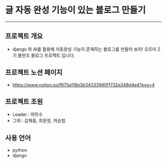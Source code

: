 # 글 자동 완성 기능이 있는 블로그 만들기
-----

## 프로젝트 개요
 - django 와 AI를 활용해 자동완성 기능이 존재하는 블로그를 만들어 보자! 오르미 2기 블만조 블로그 프로젝트 입니다.

## 프로젝트 노션 페이지
 - https://www.notion.so/f675a118e3b34333990f1732e248d4e4?pvs=4

## 프로젝트 조원
 - Leader : 하민수
 - 그외 : 김채홍, 최문정, 허승범

## 사용 언어
 - python
 - django
